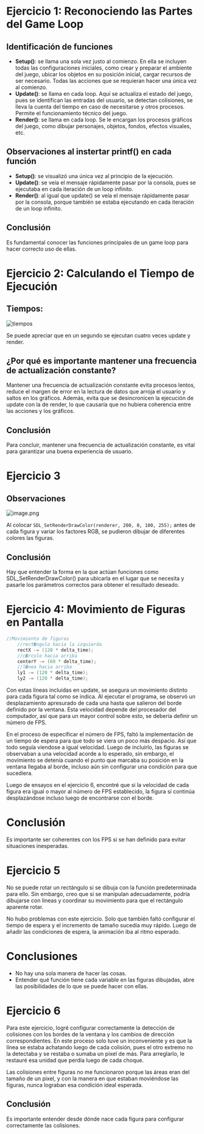 # Ejercicio 1: Reconociendo las Partes del Game Loop

## Identificación de funciones

- **Setup()**: se llama una sola vez justo al comienzo. En ella se incluyen todas las configuraciones iniciales, como crear y preparar el ambiente del juego, ubicar los objetos en su posición inicial, cargar recursos de ser necesario. Todas las acciones que se requieran hacer una única vez al comienzo.
- **Update()**: se llama en cada loop. Aquí se actualiza el estado del juego, pues se identifican las entradas del usuario, se detectan colisiones, se lleva la cuenta del tiempo en caso de necesitarse y otros procesos. Permite el funcionamiento técnico del juego.
- **Render()**: se llama en cada loop. Se le encargan los procesos gráficos del juego, como dibujar personajes, objetos, fondos, efectos visuales, etc.

## Observaciones al instertar printf() en cada función

- **Setup()**: se visualizó una única vez al principio de la ejecución.
- **Update()**: se veía el mensaje rápidamente pasar por la consola, pues se ejecutaba en cada iteración de un loop infinito.
- **Render()**: al igual que update() se veía el mensaje rápidamente pasar por la consola, porque también se estaba ejecutando en cada iteración de un loop infinito.

## Conclusión
Es fundamental conocer las funciones principales de un game loop para hacer correcto uso de ellas.

# Ejercicio 2: Calculando el Tiempo de Ejecución
## Tiempos:
![tiempos](https://github.com/hacUPB/sc-2420-eval-u2-SofiaLezcanoArenas/blob/main/Game_loop_SDL2/Ejercicio2/tiempos%20de%20ejecuci%C3%B3n.png)

Se puede apreciar que en un segundo se ejecutan cuatro veces update y render.

## ¿Por qué es importante mantener una frecuencia de actualización constante?

Mantener una frecuencia de actualización constante evita procesos lentos, reduce el margen de error en la lectura de datos que arroja el usuario y saltos en los gráficos. Además, evita que se desincronicen la ejecución de update con la de render, lo que causaría que no hubiera coherencia entre las acciones y los gráficos. 

## Conclusión
Para concluir, mantener una frecuencia de actualización constante, es vital para garantizar una buena experiencia de usuario.

# Ejercicio 3
## Observaciones
![image.png](https://github.com/hacUPB/sc-2420-eval-u2-SofiaLezcanoArenas/tree/main/Game_loop_SDL2/Ejercicio3)

Al colocar `SDL_SetRenderDrawColor(renderer, 200, 0, 100, 255);` antes de cada figura y variar los factores RGB, se pudieron dibujar de diferentes colores las figuras.

## Conclusión
Hay que entender la forma en la que actúan funciones como SDL_SetRenderDrawColor() para ubicarla en el lugar que se necesita y pasarle los parámetros correctos para obtener el resultado deseado.

# Ejercicio 4: Movimiento de Figuras en Pantalla
``` C
//Movimiento de figuras
    //rect�ngulo hacia la izquierda
    rectX -= (120 * delta_time);
    //c�rculo hacia arriba
    centerY -= (60 * delta_time);
    //l�nea hacia arriba
    ly1 -= (120 * delta_time);
    ly2 -= (120 * delta_time);
```

Con estas líneas incluidas en update, se asegura un movimiento distinto para cada figura tal como se indica. Al ejecutar el programa, se observó un desplazamiento apresurado de cada una hasta que salieron del borde definido por la ventana. Esta velocidad depende del procesador del computador, así que para un mayor control sobre esto, se debería definir un número de FPS.

En el proceso de especificar el número de FPS, faltó la implementación de un tiempo de espera para que todo se viera un poco más despacio. Así que todo seguía viendose a igual velocidad. Luego de incluirlo, las figuras se observaban a una velocidad acorde a lo esperado, sin embargo, el movimiento se detenía cuando el punto que marcaba su posición en la ventana llegaba al borde, incluso aún sin configurar una condición para que sucediera.

Luego de ensayos en el ejercicio 6, encontré que si la velocidad de cada figura era igual o mayor al número de FPS establecido, la figura sí continúa desplazándose incluso luego de encontrarse con el borde.

# Conclusión
Es importante ser coherentes con los FPS si se han definido para evitar situaciones inesperadas.

# Ejercicio 5
No se puede rotar un rectángulo si se dibuja con la función predeterminada para ello. Sin embargo, creo que si se manipulan adecuadamente, podría dibujarse con líneas y coordinar su movimiento para que el rectángulo aparente rotar.

No hubo problemas con este ejercicio. Solo que también faltó configurar el tiempo de espera y el incremento de tamaño sucedía muy rápido. Luego de añadir las condiciones de espera, la animación iba al ritmo esperado.

# Conclusiones
- No hay una sola manera de hacer las cosas.
- Entender qué función tiene cada variable en las figuras dibujadas, abre las posibilidades de lo que se puede hacer con ellas.

# Ejercicio 6
Para este ejercicio, logré configurar correctamente la detección de colisiones con los bordes de la ventana y los cambios de dirección correspondientes. En este proceso solo tuve un inconveniente y es que la línea se estaba achatando luego de cada colisión, pues el otro extremo no la detectaba y se restaba o sumaba un pixel de más. Para arreglarlo, le restauré esa unidad que perdía luego de cada choque.

Las colisiones entre figuras no me funcionaron porque las áreas eran del tamaño de un pixel, y con la manera en que estaban moviéndose las figuras, nunca lograban esa condición ideal esperada.

## Conclusión
Es importante entender desde dónde nace cada figura para configurar correctamente las colisiones.